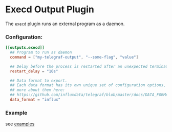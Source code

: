 # Execd Output Plugin

The `execd` plugin runs an external program as a daemon.

### Configuration:

```toml
[[outputs.execd]]
  ## Program to run as daemon
  command = ["my-telegraf-output", "--some-flag", "value"]

  ## Delay before the process is restarted after an unexpected termination
  restart_delay = "10s"

  ## Data format to export.
  ## Each data format has its own unique set of configuration options, read
  ## more about them here:
  ## https://github.com/influxdata/telegraf/blob/master/docs/DATA_FORMATS_OUTPUT.md
  data_format = "influx"
```

### Example

see [examples][]

[examples]: https://github.com/influxdata/telegraf/blob/master/plugins/outputs/execd/examples/